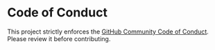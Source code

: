 # Code of Conduct

This project strictly enforces the [GitHub Community Code of Conduct](https://docs.github.com/en/site-policy/github-terms/github-community-code-of-conduct).  Please review it before contributing.
